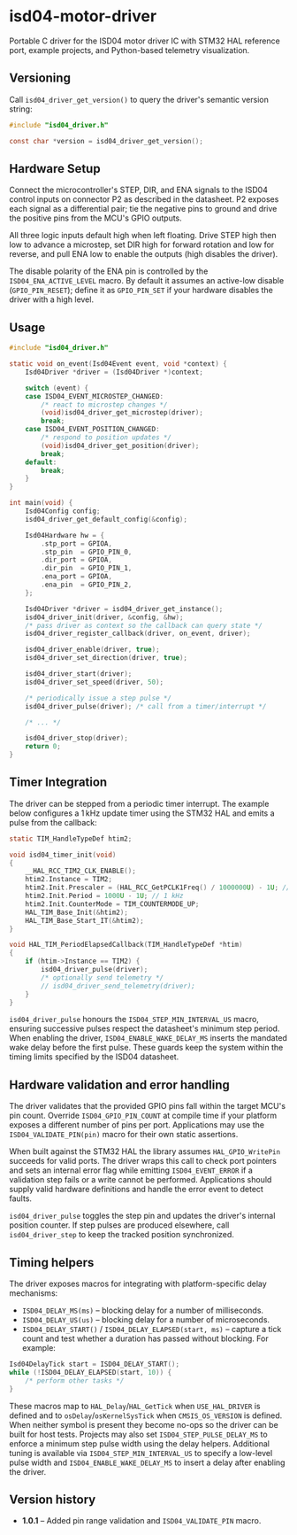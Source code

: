 # isd04-motor-driver
Portable C driver for the ISD04 motor driver IC with STM32 HAL reference port, example projects, and Python-based telemetry visualization.

## Versioning
Call `isd04_driver_get_version()` to query the driver's semantic version string:

```c
#include "isd04_driver.h"

const char *version = isd04_driver_get_version();
```

## Hardware Setup

Connect the microcontroller's STEP, DIR, and ENA signals to the ISD04 control
inputs on connector P2 as described in the datasheet. P2 exposes each signal as
a differential pair; tie the negative pins to ground and drive the positive
pins from the MCU's GPIO outputs.

All three logic inputs default high when left floating. Drive STEP high then
low to advance a microstep, set DIR high for forward rotation and low for
reverse, and pull ENA low to enable the outputs (high disables the driver).

The disable polarity of the ENA pin is controlled by the `ISD04_ENA_ACTIVE_LEVEL`
macro. By default it assumes an active-low disable (`GPIO_PIN_RESET`); define it
as `GPIO_PIN_SET` if your hardware disables the driver with a high level.

## Usage

```c
#include "isd04_driver.h"

static void on_event(Isd04Event event, void *context) {
    Isd04Driver *driver = (Isd04Driver *)context;

    switch (event) {
    case ISD04_EVENT_MICROSTEP_CHANGED:
        /* react to microstep changes */
        (void)isd04_driver_get_microstep(driver);
        break;
    case ISD04_EVENT_POSITION_CHANGED:
        /* respond to position updates */
        (void)isd04_driver_get_position(driver);
        break;
    default:
        break;
    }
}

int main(void) {
    Isd04Config config;
    isd04_driver_get_default_config(&config);

    Isd04Hardware hw = {
        .stp_port = GPIOA,
        .stp_pin  = GPIO_PIN_0,
        .dir_port = GPIOA,
        .dir_pin  = GPIO_PIN_1,
        .ena_port = GPIOA,
        .ena_pin  = GPIO_PIN_2,
    };

    Isd04Driver *driver = isd04_driver_get_instance();
    isd04_driver_init(driver, &config, &hw);
    /* pass driver as context so the callback can query state */
    isd04_driver_register_callback(driver, on_event, driver);

    isd04_driver_enable(driver, true);
    isd04_driver_set_direction(driver, true);

    isd04_driver_start(driver);
    isd04_driver_set_speed(driver, 50);

    /* periodically issue a step pulse */
    isd04_driver_pulse(driver); /* call from a timer/interrupt */

    /* ... */

    isd04_driver_stop(driver);
    return 0;
}
```

## Timer Integration

The driver can be stepped from a periodic timer interrupt. The example below
configures a 1 kHz update timer using the STM32 HAL and emits a pulse from the
callback:

```c
static TIM_HandleTypeDef htim2;

void isd04_timer_init(void)
{
    __HAL_RCC_TIM2_CLK_ENABLE();
    htim2.Instance = TIM2;
    htim2.Init.Prescaler = (HAL_RCC_GetPCLK1Freq() / 1000000U) - 1U; // 1 MHz base
    htim2.Init.Period = 1000U - 1U; // 1 kHz
    htim2.Init.CounterMode = TIM_COUNTERMODE_UP;
    HAL_TIM_Base_Init(&htim2);
    HAL_TIM_Base_Start_IT(&htim2);
}

void HAL_TIM_PeriodElapsedCallback(TIM_HandleTypeDef *htim)
{
    if (htim->Instance == TIM2) {
        isd04_driver_pulse(driver);
        /* optionally send telemetry */
        // isd04_driver_send_telemetry(driver);
    }
}
```

`isd04_driver_pulse` honours the `ISD04_STEP_MIN_INTERVAL_US` macro, ensuring
successive pulses respect the datasheet's minimum step period. When enabling the
driver, `ISD04_ENABLE_WAKE_DELAY_MS` inserts the mandated wake delay before the
first pulse. These guards keep the system within the timing limits specified by
the ISD04 datasheet.

## Hardware validation and error handling

The driver validates that the provided GPIO pins fall within the target MCU's
pin count. Override `ISD04_GPIO_PIN_COUNT` at compile time if your platform
exposes a different number of pins per port. Applications may use the
`ISD04_VALIDATE_PIN(pin)` macro for their own static assertions.

When built against the STM32 HAL the library assumes `HAL_GPIO_WritePin`
succeeds for valid ports. The driver wraps this call to check port pointers and
sets an internal error flag while emitting `ISD04_EVENT_ERROR` if a validation
step fails or a write cannot be performed. Applications should supply valid
hardware definitions and handle the error event to detect faults.

`isd04_driver_pulse` toggles the step pin and updates the driver's internal
position counter. If step pulses are produced elsewhere, call
`isd04_driver_step` to keep the tracked position synchronized.

## Timing helpers

The driver exposes macros for integrating with platform-specific delay mechanisms:

* `ISD04_DELAY_MS(ms)` – blocking delay for a number of milliseconds.
* `ISD04_DELAY_US(us)` – blocking delay for a number of microseconds.
* `ISD04_DELAY_START()` / `ISD04_DELAY_ELAPSED(start, ms)` – capture a tick
  count and test whether a duration has passed without blocking. For example:

```c
Isd04DelayTick start = ISD04_DELAY_START();
while (!ISD04_DELAY_ELAPSED(start, 10)) {
    /* perform other tasks */
}
```

These macros map to `HAL_Delay`/`HAL_GetTick` when `USE_HAL_DRIVER` is defined
and to `osDelay`/`osKernelSysTick` when `CMSIS_OS_VERSION` is defined. When
neither symbol is present they become no-ops so the driver can be built for host
tests. Projects may also set `ISD04_STEP_PULSE_DELAY_MS` to enforce a minimum
step pulse width using the delay helpers. Additional tuning is available via
`ISD04_STEP_MIN_INTERVAL_US` to specify a low-level pulse width and
`ISD04_ENABLE_WAKE_DELAY_MS` to insert a delay after enabling the driver.

## Version history

* **1.0.1** – Added pin range validation and `ISD04_VALIDATE_PIN` macro.
